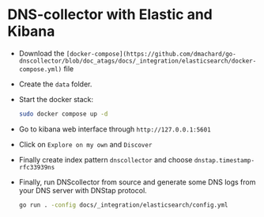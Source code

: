 
# DNS-collector with Elastic and Kibana

- Download the `[docker-compose](https://github.com/dmachard/go-dnscollector/blob/doc_atags/docs/_integration/elasticsearch/docker-compose.yml)` file

- Create the `data` folder.

- Start the docker stack:

    ```bash
    sudo docker compose up -d
    ```

- Go to kibana web interface through `http://127.0.0.1:5601`

- Click on `Explore on my own` and `Discover`

- Finally create index pattern `dnscollector` and choose `dnstap.timestamp-rfc33939ns`

- Finally, run DNScollector from source and generate some DNS logs from your DNS server with DNStap protocol.

    ```bash
    go run . -config docs/_integration/elasticsearch/config.yml
    ```
